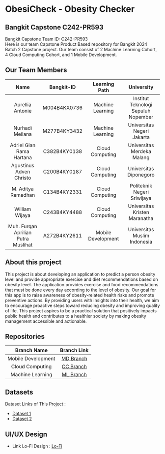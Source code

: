 # ObesiCheck - Obesity Checker

## Bangkit Capstone C242-PR593

Bangkit Capstone Team ID: C242-PR593 <br>
Here is our team Capstone Product Based repository for Bangkit 2024 Batch 2 Capstone project. Our team consist of 2 Machine Learning Cohort, 4 Cloud Computing Cohort, and 1 Mobile Development.

## Our Team Members

|                   Name                   | Bangkit-ID |         Learning Path         |                   University                 |
| :--------------------------------------: | :--------: | :---------------------------: | :------------------------------------------: |
| Aurellia Antonie | M004B4KX0736 | Machine Learning | Institut Teknologi Sepuluh Nopember                 |
| Nurhadi Meilana | M277B4KY3432 | Machine Learning | Universitas Negeri Jakarta |
| Adriel Gian Rama Hartana | C382B4KY0138 | Cloud Computing | Universitas Merdeka Malang |
| Agustinus Adven Christo | C200B4KY0187 | Cloud Computing | Universitas Diponegoro |
| M. Aditya Ramadhan | C134B4KY2331 | Cloud Computing | Politeknik Negeri Sriwijaya |
| William Wijaya | C243B4KY4488 | Cloud Computing | Universitas Kristen Maranatha |
| Muh. Furqan Aprilian Putra Muslihat            | A272B4KY2611 | Mobile Development      | Universitas Muslim Indonesia     |

## About this project

This project is about developing an application to predict a person obesity level and provide appropriate exercise and diet recommendations based on obesity level. The application provides exercise and food recommendations that must be done every day according to the level of obesity. Our goal for this app is to raise awareness of obesity-related health risks and promote preventive actions. By providing users with insights into their health, we aim to encourage proactive steps toward reducing obesity and improving quality of life. This project aspires to be a practical solution that positively impacts public health and contributes to a healthier society by making obesity management accessible and actionable.

## Repositories

|    Branch Name     |                                      Branch Link                                         |
| :----------------: | :--------------------------------------------------------------------------------------: |
| Mobile Development | [MD Branch](https://github.com/adrielgian99/Bangkit-Capstone-C242-PR593/tree/mobile_development) |
|  Cloud Computing   | [CC Branch](https://github.com/adrielgian99/Bangkit-Capstone-C242-PR593/tree/cloud_computing) |
|  Machine Learning  | [ML Branch](https://github.com/adrielgian99/Bangkit-Capstone-C242-PR593/tree/machine_learning) |

## Datasets

Dataset Links of This Project :

- [Dataset 1]()
- [Dataset 2]()

## UI/UX Design

- Link Lo-Fi Design : [Lo-Fi](https://www.figma.com/design/EHfGrCUAKuQcPEc6Z3H0D4/02.-User-Flows-Resource-(Copy)?node-id=59177-153&t=5oTO0v16bc9JCHZi-1)
